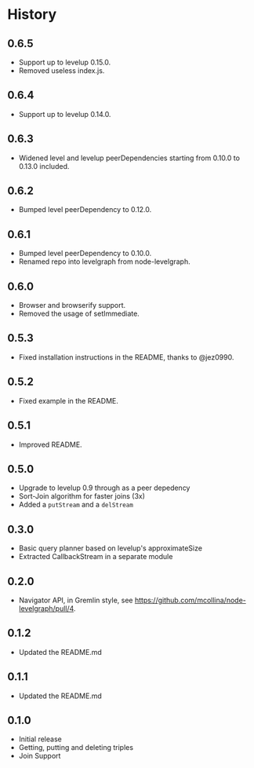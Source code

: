
History
======

## 0.6.5

* Support up to levelup 0.15.0.
* Removed useless index.js.

## 0.6.4

* Support up to levelup 0.14.0.

## 0.6.3

* Widened level and levelup peerDependencies starting from 0.10.0 to
  0.13.0 included.

## 0.6.2

* Bumped level peerDependency to 0.12.0.

## 0.6.1

* Bumped level peerDependency to 0.10.0.
* Renamed repo into levelgraph from node-levelgraph.

## 0.6.0

* Browser and browserify support.
* Removed the usage of setImmediate.

## 0.5.3

* Fixed installation instructions in the README,
  thanks to @jez0990.

## 0.5.2

* Fixed example in the README.

## 0.5.1

* Improved README.

## 0.5.0

* Upgrade to levelup 0.9 through as a peer depedency
* Sort-Join algorithm for faster joins (3x)
* Added a `putStream` and a `delStream`

## 0.3.0

* Basic query planner based on levelup's approximateSize
* Extracted CallbackStream in a separate module

## 0.2.0

* Navigator API, in Gremlin style, see
  https://github.com/mcollina/node-levelgraph/pull/4.

## 0.1.2

* Updated the README.md

## 0.1.1

* Updated the README.md

## 0.1.0

* Initial release
* Getting, putting and deleting triples
* Join Support
